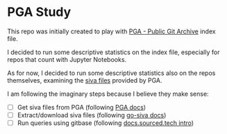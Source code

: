 # PGA Study

This repo was initially created to play with [PGA - Public Git Archive](https://github.com/src-d/datasets/tree/master/PublicGitArchive/pga) index file.

I decided to run some descriptive statistics on the index file, especially for repos that count with Jupyter Notebooks.

As for now, I decided to run some descriptive statistics also on the repos themselves, examining the [siva files](https://github.com/src-d/go-siva) provided by PGA.

I am following the imaginary steps because I believe they make sense:

- [ ] Get siva files from PGA (following [PGA docs](https://github.com/src-d/datasets/blob/master/PublicGitArchive/pga/README.md))
- [ ] Extract/download siva files (following [go-siva docs](https://github.com/src-d/go-siva))
- [ ] Run queries using gitbase (following [docs.sourced.tech intro](https://docs.sourced.tech/intro/))
